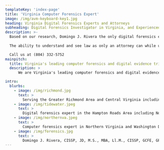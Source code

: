 ```yaml
---
templateKey: 'index-page'
title: 'Virginia Computer Forensics Expert'
image: /img/avm-keyboard-key1.jpg
heading: Virginia Digital Forensics Experts and Attorneys
subheading: Digital Forensics Investigator in Virginia, and Experienced Computer Trial Expert Witness
description: >-
  Based on our research, Domingo J. Rivera the only digital forensics expert in Virginia who is also admitted to the Virginia State Bar and who has tried jury trials and been admitted as an expert witness in the Virginia State and Federal Courts.   
      
  The ability to understand and see law as only an attorney can while understanding computer forensics and technical issues and presenting them to a judge or jury in plain English is essential to have the best possible outcome in civil or criminal cases.         

  Call us at (804) 332-5752
mainpitch:
  title: Virginia's leading computer forensics and digital evidence trial consultants
  description: >
      We are Virginia's leading computer forensics and digital evidence trial consultants with 20+ years experience in cyber forensics, qualified expert witness at all levels of the Virginia Courts (General District, Circuit Court and Federal Courts). Expert witnesses with law degrees and trial experience that understand the challenges that counsel faces when evaluating and introducing digital evidence at trial. 

intro:
  blurbs:
    - image: /img/richmond.jpg
      text: >
        Serving the Greater Richmond Area and Central Virginia including Henrico, Chesterfield, Albemarle, Amelia, Amherst, Appomattox, Buckingham, Campbell, Cumberland, Dinwiddie, Fluvanna, Goochland, Greene, Hanover, Louisa, Madison, Nelson, Nottoway, Orange, Powhatan, Prince Edward, Prince George, Sussex, Appomattox, Ashland, Blackstone, Charlottesville, Colonial Heights, Chester, Farmville, Hopewell, Lynchburg, Petersburg, Richmond, Scottsville, Wintergreen. We are at 11357 Nuckols Rd  Ste. 1034, Glen Allen, VA 23059 
    - image: /img/tidewater.jpeg
      text: >
        Digital forensics expert in the Hampton Roads Area including Norfolk, Virginia Beach Charles City, Chesapeake, Franklin, Hampton, Newport News, Poquoson, Portsmouth, Smithfield, Suffolk, Williamsburg,Yorktown Charles City,Isle of Wight County, James City County, New Kent County, Southampton, Surry, York.  We are also forensics experts in Army, Navy, Air Force and Marine Corps military trials. We are at 20th Street, Virginia Beach VA 23451 
    - image: /img/northernva.jpeg
      text: >
        Computer forensics expert in Northern Virginia and Washington DC area including Alexandria, Arlington, Culpeper, Fairfax,Fredericksburg, Leesburg, Spotsylvania, Rappahannock, Fauquier, Stafford, Spotsylvania, Caroline County, Prince William County, Loudoun County
    - image: /img/forensics.jpg
      text: >
        Domingo J. Rivera, CISSP, JD, M.S., MBA, Ll.M., CISSP, GCFE, GPEN, GSLC, GCIH, EIT. Not only a computer forensics expert but also an experienced attorney who was the first lawyer in the U.S. to win a complex Federal case involving charges of criminal copyright infringement (music piracy) investigated by the FBI and prosecuted by the Department of Justice.    
---
```





